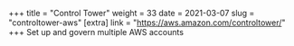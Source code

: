 +++
title = "Control Tower"
weight = 33
date = 2021-03-07
slug = "controltower-aws"
[extra]
link = "https://aws.amazon.com/controltower/"
+++
Set up and govern multiple AWS accounts

